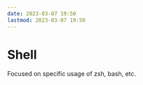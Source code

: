 ```yaml
---
date: 2023-03-07 19:50
lastmod: 2023-03-07 19:50
---
```


# Shell

Focused on specific usage of zsh, bash, etc.
